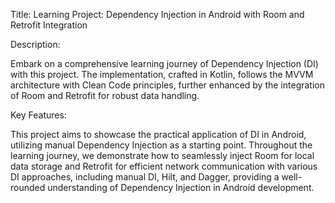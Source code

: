 Title: Learning Project: Dependency Injection in Android with Room and Retrofit Integration

Description:

Embark on a comprehensive learning journey of Dependency Injection (DI) with this project. The implementation, crafted in Kotlin, follows the MVVM architecture with Clean Code principles, further enhanced by the integration of Room and Retrofit for robust data handling.

Key Features:

This project aims to showcase the practical application of DI in Android, utilizing manual Dependency Injection as a starting point. Throughout the learning journey, we demonstrate how to seamlessly inject Room for local data storage and Retrofit for efficient network communication with various DI approaches, including manual DI, Hilt, and Dagger, providing a well-rounded understanding of Dependency Injection in Android development.
